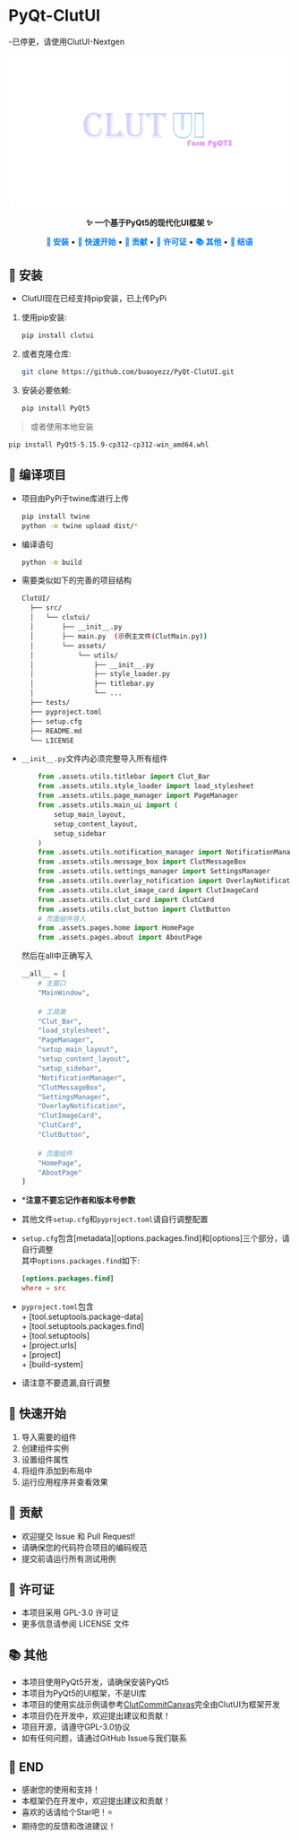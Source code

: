 # PyQt-ClutUI
-已停更，请使用ClutUI-Nextgen

<p align="center">
    <img src="src/clutui/assets/icons/logo.png" alt="ClutUI Logo" width="500"/>
</p>

<p align="center">
    <strong>✨ 一个基于PyQt5的现代化UI框架 ✨</strong>
</p>

<p align="center">
    <a href="#安装" style="text-decoration:none; color:#007BFF; font-weight:bold;">🔧 安装</a> •
    <a href="#快速开始" style="text-decoration:none; color:#007BFF; font-weight:bold;">🚀 快速开始</a> •
    <a href="#贡献" style="text-decoration:none; color:#007BFF; font-weight:bold;">🌟 贡献</a> •
    <a href="#许可证" style="text-decoration:none; color:#007BFF; font-weight:bold;">📜 许可证</a> •
    <a href="#其他" style="text-decoration:none; color:#007BFF; font-weight:bold;">📚 其他</a> •
    <a href="#END" style="text-decoration:none; color:#007BFF; font-weight:bold;">💬 结语</a> 
</p>

## 🔧 安装
+ ClutUI现在已经支持pip安装，已上传PyPi
1. 使用pip安装:
   ```bash
   pip install clutui
   ```

2. 或者克隆仓库:
   ```bash
   git clone https://github.com/buaoyezz/PyQt-ClutUI.git
   ```

3. 安装必要依赖:
   ```cmd
   pip install PyQt5
   ```
>或者使用本地安装
   ```bash
   pip install PyQt5-5.15.9-cp312-cp312-win_amd64.whl
   ```
## 🍞 编译项目
 - 项目由PyPi于twine库进行上传
    ```bash
    pip install twine
    python -m twine upload dist/*
    ```

 - 编译语句
   ```bash
   python -m build
   ```
 - 需要类似如下的完善的项目结构
    ```bash
    ClutUI/
      ├── src/
      │   └── clutui/
      │       ├── __init__.py
      │       ├── main.py  (示例主文件(ClutMain.py))
      │       └── assets/
      │           └── utils/
      │               ├── __init__.py
      │               ├── style_loader.py
      │               ├── titlebar.py
      │               └── ...
      ├── tests/
      ├── pyproject.toml
      ├── setup.cfg
      ├── README.md
      └── LICENSE
    ```
  - `__init__.py`文件内必须完整导入所有组件
    ```python
        from .assets.utils.titlebar import Clut_Bar
        from .assets.utils.style_loader import load_stylesheet
        from .assets.utils.page_manager import PageManager
        from .assets.utils.main_ui import (
            setup_main_layout,
            setup_content_layout,
            setup_sidebar
        )
        from .assets.utils.notification_manager import NotificationManager
        from .assets.utils.message_box import ClutMessageBox
        from .assets.utils.settings_manager import SettingsManager
        from .assets.utils.overlay_notification import OverlayNotification
        from .assets.utils.clut_image_card import ClutImageCard
        from .assets.utils.clut_card import ClutCard
        from .assets.utils.clut_button import ClutButton
        # 页面组件导入
        from .assets.pages.home import HomePage
        from .assets.pages.about import AboutPage
    ```
    然后在all中正确写入
    ```python
    __all__ = [
        # 主窗口
        "MainWindow",
        
        # 工具类
        "Clut_Bar",
        "load_stylesheet",
        "PageManager",
        "setup_main_layout",
        "setup_content_layout", 
        "setup_sidebar",
        "NotificationManager",
        "ClutMessageBox",
        "SettingsManager",
        "OverlayNotification",
        "ClutImageCard",
        "ClutCard",
        "ClutButton",
        
        # 页面组件
        "HomePage",
        "AboutPage"
    ] 
    ```
  - ***注意不要忘记作者和版本号参数**
  - 其他文件`setup.cfg`和`pyproject.toml`请自行调整配置
  - `setup.cfg`包含[metadata][options.packages.find]和[options]三个部分，请自行调整<br>其中`options.packages.find`如下:
    ```conf
    [options.packages.find]
    where = src 
    ```
  - `pyproject.toml`包含<br>+ [tool.setuptools.package-data]<br>+ [tool.setuptools.packages.find]<br>+ [tool.setuptools]<br>+ [project.urls]<br>+ [project]<br>+ [build-system]
  + 请注意不要遗漏,自行调整
## 🚀 快速开始

1. 导入需要的组件
2. 创建组件实例
3. 设置组件属性
4. 将组件添加到布局中
5. 运行应用程序并查看效果

## 🌟 贡献

- 欢迎提交 Issue 和 Pull Request!
- 请确保您的代码符合项目的编码规范
- 提交前请运行所有测试用例

## 📜 许可证

- 本项目采用 GPL-3.0 许可证
- 更多信息请参阅 LICENSE 文件

## 📚 其他

- 本项目使用PyQt5开发，请确保安装PyQt5
- 本项目为PyQt5的UI框架，不是UI库
- 本项目的使用实战示例请参考[ClutCommitCanvas](https://github.com/buaoyezz/ClutCommitCanvas)完全由ClutUI为框架开发
- 本项目仍在开发中，欢迎提出建议和贡献！
- 项目开源，请遵守GPL-3.0协议
- 如有任何问题，请通过GitHub Issue与我们联系

## 💬 END

- 感谢您的使用和支持！
- 本框架仍在开发中，欢迎提出建议和贡献！
- 喜欢的话请给个Star吧！⭐️
- 期待您的反馈和改进建议！
